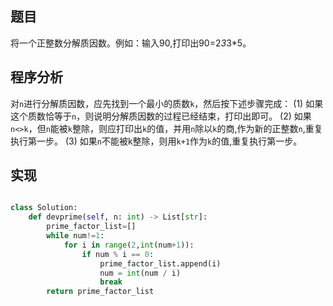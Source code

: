 ## 题目
将一个正整数分解质因数。例如：输入90,打印出90=2*3*3*5。

## 程序分析
对`n`进行分解质因数，应先找到一个最小的质数`k`，然后按下述步骤完成：
(1) 如果这个质数恰等于`n`，则说明分解质因数的过程已经结束，打印出即可。
(2) 如果`n<>k`，但`n`能被`k`整除，则应打印出`k`的值，并用`n`除以`k`的商,作为新的正整数`n`,重复执行第一步。
(3) 如果`n`不能被k整除，则用`k+1`作为`k`的值,重复执行第一步。

## 实现
```python

class Solution:
    def devprime(self, n: int) -> List[str]:
        prime_factor_list=[]
        while num!=1:
            for i in range(2,int(num+1)):
                if num % i == 0:
                    prime_factor_list.append(i)
                    num = int(num / i)
                    break
        return prime_factor_list
```
